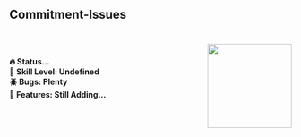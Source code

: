 <h2 align="left">Commitment-Issues</h2>

### 

<br clear="both">

<img align="right" height="150" src="https://media1.giphy.com/media/v1.Y2lkPTc5MGI3NjExbzU1MWpoaHBtODRhbjJ2aWE2NGZ4bzR6b2tvemgxaWEwd2Y2bXVrZSZlcD12MV9pbnRlcm5hbF9naWZfYnlfaWQmY3Q9Zw/bGgsc5mWoryfgKBx1u/giphy.gif"  />

###

<h4 align="left">🔥 Status...<br>🤔 Skill Level: Undefined<br>🪲 Bugs: Plenty<br>🚀 Features: Still Adding...</h4>

###

